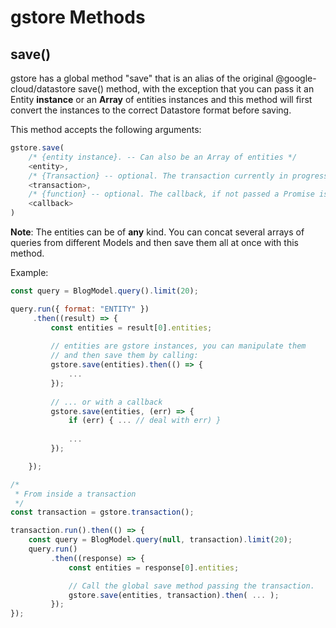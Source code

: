 # gstore Methods

## save()

gstore has a global method "save" that is an alias of the original @google-cloud/datastore save() method, with the exception that you can pass it an Entity **instance** or an **Array** of entities instances and this method will first convert the instances to the correct Datastore format before saving.

This method accepts the following arguments:

```js
gstore.save(
    /* {entity instance}. -- Can also be an Array of entities */
    <entity>,
    /* {Transaction} -- optional. The transaction currently in progress */
    <transaction>,
    /* {function} -- optional. The callback, if not passed a Promise is returned */
    <callback>
)
```

**Note**: The entities can be of **any** kind. You can concat several arrays of queries from different Models and then save them all at once with this method.

Example:

```js
const query = BlogModel.query().limit(20);

query.run({ format: "ENTITY" })
     .then((result) => {
         const entities = result[0].entities;
	  	
         // entities are gstore instances, you can manipulate them
         // and then save them by calling:
         gstore.save(entities).then(() => {
             ...
         });
         
         // ... or with a callback
         gstore.save(entities, (err) => {
             if (err) { ... // deal with err) }
             
             ...
         });

    });

/*
 * From inside a transaction
 */
const transaction = gstore.transaction();

transaction.run().then(() => {
    const query = BlogModel.query(null, transaction).limit(20);
    query.run()
         .then((response) => {
             const entities = response[0].entities;

             // Call the global save method passing the transaction.
             gstore.save(entities, transaction).then( ... );
         });
});
```
